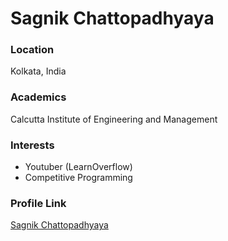 #    Sagnik Chattopadhyaya

### Location

Kolkata, India

### Academics

Calcutta Institute of Engineering and Management 

### Interests

- Youtuber (LearnOverflow)
- Competitive Programming

### Profile Link

[Sagnik Chattopadhyaya](github.com/sagnik20)